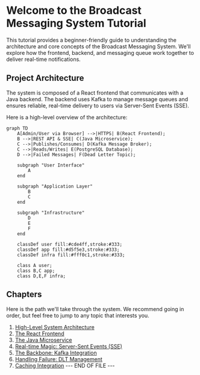 # Welcome to the Broadcast Messaging System Tutorial

This tutorial provides a beginner-friendly guide to understanding the architecture and core concepts of the Broadcast Messaging System. We'll explore how the frontend, backend, and messaging queue work together to deliver real-time notifications.

## Project Architecture

The system is composed of a React frontend that communicates with a Java backend. The backend uses Kafka to manage message queues and ensures reliable, real-time delivery to users via Server-Sent Events (SSE).

Here is a high-level overview of the architecture:

```mermaid
graph TD
    A[Admin/User via Browser] -->|HTTPS| B(React Frontend);
    B -->|REST API & SSE| C(Java Microservice);
    C -->|Publishes/Consumes| D(Kafka Message Broker);
    C -->|Reads/Writes| E(PostgreSQL Database);
    D -->|Failed Messages| F(Dead Letter Topic);

    subgraph "User Interface"
        A
    end

    subgraph "Application Layer"
        B
        C
    end

    subgraph "Infrastructure"
        D
        E
        F
    end

    classDef user fill:#cde4ff,stroke:#333;
    classDef app fill:#d5f5e3,stroke:#333;
    classDef infra fill:#fff0c1,stroke:#333;

    class A user;
    class B,C app;
    class D,E,F infra;
```

## Chapters

Here is the path we'll take through the system. We recommend going in order, but feel free to jump to any topic that interests you.

1.  [High-Level System Architecture](01_system_architecture.md)
2.  [The React Frontend](02_react_frontend.md)
3.  [The Java Microservice](03_java_microservice.md)
4.  [Real-time Magic: Server-Sent Events (SSE)](04_server_sent_events.md)
5.  [The Backbone: Kafka Integration](05_kafka_integration.md)
6.  [Handling Failure: DLT Management](06_dlt_management.md)
7.  [Caching Integration](07_caching_integration.md)
--- END OF FILE ---
